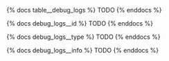 {% docs table__debug_logs %}
TODO
{% enddocs %}

{% docs debug_logs__id %}
TODO
{% enddocs %}

{% docs debug_logs__type %}
TODO
{% enddocs %}

{% docs debug_logs__info %}
TODO
{% enddocs %}

